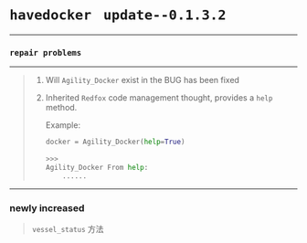 # `havedocker ` `update--0.1.3.2` 

<hr>

### `repair problems` 

<hr>


>
>
> 1. Will ` Agility_Docker ` exist in the BUG has been fixed
>
> 2. Inherited ` Redfox ` code management thought, provides a ` help ` method.
>
>    Example:
>
>    ```python
>    docker = Agility_Docker(help=True)
>        
>    >>> 
>    Agility_Docker From help:
>        ......
>    ```

<hr>

### newly increased

>`vessel_status` 方法

